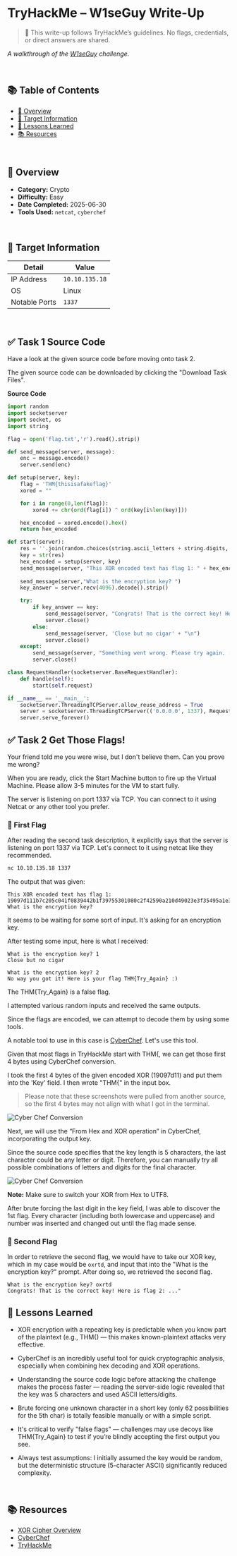 # TryHackMe – W1seGuy Write-Up

> 🚫 This write-up follows TryHackMe’s guidelines. No flags, credentials, or direct answers are shared.

_A walkthrough of the [W1seGuy](https://tryhackme.com/room/w1seguy) challenge._

<br>

## 📚 Table of Contents
- [🧠 Overview](#-overview)
- [📡 Target Information](#-target-information)
- [🧠 Lessons Learned](#-lessons-learned)
- [📚 Resources](#-resources)

<br>

## 🧠 Overview
- **Category:** Crypto
- **Difficulty:** Easy
- **Date Completed:** 2025-06-30
- **Tools Used:** `netcat`, `cyberchef`

<br>

## 📡 Target Information
| Detail         | Value          |
|----------------|----------------|
| IP Address     | `10.10.135.18`    |
| OS             | Linux |
| Notable Ports  | `1337` |

<br>

## ✅ Task 1 Source Code

Have a look at the given source code before moving onto task 2.

The given source code can be downloaded by clicking the "Download Task Files".

**Source Code**
``` python
import random
import socketserver 
import socket, os
import string

flag = open('flag.txt','r').read().strip()

def send_message(server, message):
    enc = message.encode()
    server.send(enc)

def setup(server, key):
    flag = 'THM{thisisafakeflag}' 
    xored = ""

    for i in range(0,len(flag)):
        xored += chr(ord(flag[i]) ^ ord(key[i%len(key)]))

    hex_encoded = xored.encode().hex()
    return hex_encoded

def start(server):                                                                                                                                         
    res = ''.join(random.choices(string.ascii_letters + string.digits, k=5))                                                                               
    key = str(res)                                                                                                                                         
    hex_encoded = setup(server, key)
    send_message(server, "This XOR encoded text has flag 1: " + hex_encoded + "\n")
    
    send_message(server,"What is the encryption key? ")
    key_answer = server.recv(4096).decode().strip()

    try:
        if key_answer == key:
            send_message(server, "Congrats! That is the correct key! Here is flag 2: " + flag + "\n")
            server.close()
        else:
            send_message(server, 'Close but no cigar' + "\n")
            server.close()
    except:
        send_message(server, "Something went wrong. Please try again. :)\n")
        server.close()

class RequestHandler(socketserver.BaseRequestHandler):
    def handle(self):
        start(self.request)

if __name__ == '__main__':
    socketserver.ThreadingTCPServer.allow_reuse_address = True
    server = socketserver.ThreadingTCPServer(('0.0.0.0', 1337), RequestHandler)
    server.serve_forever()

```

## ✅ Task 2 Get Those Flags!

Your friend told me you were wise, but I don't believe them. Can you prove me wrong?

When you are ready, click the Start Machine button to fire up the Virtual Machine. Please allow 3-5 minutes for the VM to start fully.

The server is listening on port 1337 via TCP. You can connect to it using Netcat or any other tool you prefer.

### 🚩 First Flag

After reading the second task description, it explicitly says that the server is listening on port 1337 via TCP. Let's connect to it using netcat like they recommended.

```bash
nc 10.10.135.18 1337
```
The output that was given:

```
This XOR encoded text has flag 1: 19097d111b7c205c041f0839442b1f39755301080c2f42590a210d49023e3f35495a1e3f397f1816
What is the encryption key? 
```
It seems to be waiting for some sort of input. It's asking for an encryption key.

After testing some input, here is what I received:

```
What is the encryption key? 1
Close but no cigar
```
```
What is the encryption key? 2
No way you got it! Here is your flag THM{Try_Again} :)
```
The THM{Try_Again} is a false flag.

I attempted various random inputs and received the same outputs.

Since the flags are encoded, we can attempt to decode them by using some tools.

A notable tool to use in this case is [CyberChef](https://gchq.github.io/CyberChef/). Let's use this tool.

Given that most flags in TryHackMe start with THM{, we can get those first 4 bytes using CyberChef conversion.

I took the first 4 bytes of the given encoded XOR (19097d11) and put them into the 'Key' field. I then wrote "THM{" in the input box.

> Please note that these screenshots were pulled from another source, so the first 4 bytes may not align with what I got in the terminal.

![Cyber Chef Conversion](https://miro.medium.com/v2/resize:fit:720/format:webp/1*rm3gSM-nbghhKSz6TuYm_g.png)

Next, we will use the “From Hex and XOR operation” in CyberChef, incorporating the output key.

Since the source code specifies that the key length is 5 characters, the last character could be any letter or digit. Therefore, you can manually try all possible combinations of letters and digits for the final character.

![Cyber Chef Conversion](https://miro.medium.com/v2/resize:fit:720/format:webp/1*Gm3nA7GrL3gFMCM39wIUhQ.png)

**Note:** Make sure to switch your XOR from Hex to UTF8.

After brute forcing the last digit in the key field, I was able to discover the 1st flag. Every character (including both lowercase and uppercase) and number was inserted and changed out until the flag made sense.

### 🚩 Second Flag

In order to retrieve the second flag, we would have to take our XOR key, which in my case would be `oxrtd`, and input that into the "What is the encryption key?" prompt. After doing so, we retrieved the second flag.

```
What is the encryption key? oxrtd
Congrats! That is the correct key! Here is flag 2: ..."
```

## 🧠 Lessons Learned

- XOR encryption with a repeating key is predictable when you know part of the plaintext (e.g., THM{) — this makes known-plaintext attacks very effective.

- CyberChef is an incredibly useful tool for quick cryptographic analysis, especially when combining hex decoding and XOR operations.

- Understanding the source code logic before attacking the challenge makes the process faster — reading the server-side logic revealed that the key was 5 characters and used ASCII letters/digits.

- Brute forcing one unknown character in a short key (only 62 possibilities for the 5th char) is totally feasible manually or with a simple script.

- It's critical to verify "false flags" — challenges may use decoys like THM{Try_Again} to test if you’re blindly accepting the first output you see.

- Always test assumptions: I initially assumed the key would be random, but the deterministic structure (5-character ASCII) significantly reduced complexity.

<br>

## 📚 Resources

- [XOR Cipher Overview](https://en.wikipedia.org/wiki/XOR_cipher)
- [CyberChef](https://gchq.github.io/CyberChef/)
- [TryHackMe](https://tryhackme.com)
